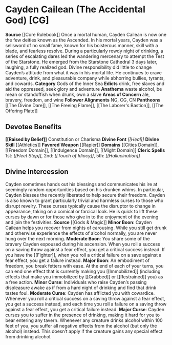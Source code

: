 ﻿---
ability:
- Constitution
- Charisma
ability_boost:
- Constitution
- Charisma
alignment: CG
deity:
- '[[DATABASE/deity/Cayden Cailean|Cayden Cailean]]'
- '[[DATABASE/deity/The Divine Dare|TheDivine Dare]]'
- '[[DATABASE/deity/The Freeing Flame|The Freeing Flame]]'
- '[[DATABASE/deity/The Laborer''s Bastion|The Laborer''s Bastion]]'
- '[[DATABASE/deity/The Offering Plate|The Offering Plate]]'
deity_category: Gods of the Inner Sea
divine_font: Heal
domain:
- '[[DATABASE/domain/Cities Domain|Cities]]'
- '[[DATABASE/domain/Freedom Domain|Freedom]]'
- '[[DATABASE/domain/Indulgence Domain|Indulgence]]'
- '[[DATABASE/domain/Might Domain|Might]]'
favored_weapon: '[[DATABASE/weapon/Rapier|Rapier]]'
follower_alignment:
- NG
- CG
- CN
id: '4'
name: Cayden Cailean
rarity: Common
skill:
- '[[DATABASE/skill/Athletics|Athletics]]'
source: '[[DATABASE/source/Core Rulebook|Core Rulebook]]'
trait: null
type: Deity

---
# Cayden Cailean (The Accidental God) [CG]

**Source** [[Core Rulebook]] 
Once a mortal human, Cayden Cailean is now one the few deities known as the Ascended. In his mortal years, Cayden was a sellsword of no small fame, known for his boisterous manner, skill with a blade, and fearless resolve. During a particularly rowdy night of drinking, a series of escalating dares led the wandering mercenary to attempt the Test of the Starstone. He emerged from the Starstone Cathedral 3 days later, laughing, a fully realized god. Divine responsibility did little to change Cayden’s attitude from what it was in his mortal life. He continues to crave adventure, drink, and pleasurable company while abhorring bullies, tyrants, and cowards.
**Category** Gods of the Inner Sea
**Edicts** drink, free slaves and aid the oppressed, seek glory and adventure
**Anathema** waste alcohol, be mean or standoffish when drunk, own a slave
**Areas of Concern** ale, bravery, freedom, and wine
**Follower Alignments** NG, CG, CN
**Pantheons** [[The Divine Dare]], [[The Freeing Flame]], [[The Laborer's Bastion]], [[The Offering Plate]]

## Devotee Benefits

**[[Raised by Belief]]** Constitution or Charisma
**Divine Font** _[[Heal]]_
**Divine Skill** [[Athletics]]
**Favored Weapon** [[Rapier]]
**Domains** [[Cities Domain]], [[Freedom Domain]], [[Indulgence Domain]], [[Might Domain]]
**Cleric Spells** 1st: _[[Fleet Step]]_, 2nd: _[[Touch of Idiocy]]_, 5th: _[[Hallucination]]_

## Divine Intercession

Cayden sometimes hands out his blessings and communicates his ire at seemingly random opportunities based on his drunken whims. In particular, Cayden blesses the recently liberated to help secure their freedom. Cayden is also known to grant particularly trivial and harmless curses to those who disrupt revelry. These curses typically cause the disruptor to change in appearance, taking on a comical or farcical look. He is quick to lift these curses by dawn or for those who give in to the enjoyment of the evening and join the festivities.
**Source** [[Gods & Magic]] 
**Minor Boon**: Cayden Cailean helps you recover from nights of carousing. While you still get drunk and otherwise experience the effects of alcohol normally, you are never hung over the next morning.
**Moderate Boon**: You share some of the bravery Cayden espoused during his ascension. When you roll a success on a saving throw against a fear effect, you get a critical success instead. If you have the [[Fighter]], when you roll a critical failure on a save against a fear effect, you get a failure instead.
**Major Boon**: An embodiment of freedom, you break fetters with ease. At the end of each of your turns, you can end one effect that is currently making you [[Immobilized]] (including effects that make you immobilized by [[Grabbed]] or [[Restrained]] you) as a free action.
**Minor Curse**: Individuals who raise Cayden’s passing displeasure awake as if from a hard night of drinking and find that drink tastes foul.
**Moderate Curse**: Cayden has afflicted you with cowardice. Whenever you roll a critical success on a saving throw against a fear effect, you get a success instead, and each time you roll a failure on a saving throw against a fear effect, you get a critical failure instead.
**Major Curse**: Cayden curses you to suffer in the presence of drinking, making it hard for you to bear entering any tavern. Whenever any creature drinks alcohol within 100 feet of you, you suffer all negative effects from the alcohol (but only the alcohol) instead. This doesn’t apply if the creature gains any special effect from drinking alcohol.